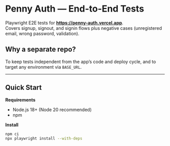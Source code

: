 # Penny Auth — End-to-End Tests

Playwright E2E tests for **https://penny-auth.vercel.app**.  
Covers signup, signout, and signin flows plus negative cases (unregistered email, wrong password, validation).

## Why a separate repo?
To keep tests independent from the app’s code and deploy cycle, and to target any environment via `BASE_URL`.

---

## Quick Start

**Requirements**
- Node.js 18+ (Node 20 recommended)
- npm

**Install**
```bash
npm ci
npx playwright install --with-deps
